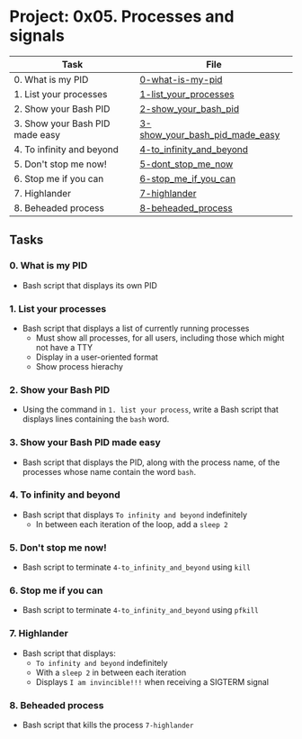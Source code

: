 # Project: 0x05. Processes and signals


| Task | File |
| ---- | ---- |
| 0. What is my PID | [0-what-is-my-pid](./0-what-is-my-pid) |
| 1. List your processes | [1-list_your_processes](./1-list_your_processes) |
| 2. Show your Bash PID | [2-show_your_bash_pid](./2-show_your_bash_pid) |
| 3. Show your Bash PID made easy | [3-show_your_bash_pid_made_easy](./3-show_your_bash_pid_made_easy) |
| 4. To infinity and beyond | [4-to_infinity_and_beyond](./4-to_infinity_and_beyond) |
| 5. Don't stop me now! | [5-dont_stop_me_now](./5-dont_stop_me_now) |
| 6. Stop me if you can | [6-stop_me_if_you_can](./6-stop_me_if_you_can) |
| 7. Highlander | [7-highlander](./7-highlander) |
| 8. Beheaded process | [8-beheaded_process](./8-beheaded_process) |

## Tasks
### 0. What is my PID
* Bash script that displays its own PID
### 1. List your processes
* Bash script that displays a list of currently running processes
	* Must show all processes, for all users, including those which might not have a TTY
	* Display in a user-oriented format
	* Show process hierachy
### 2. Show your Bash PID
* Using the command in `1. list your process`, write a Bash script that displays lines containing the `bash` word.
### 3. Show your Bash PID made easy
* Bash script that displays the PID, along with the process name, of the processes whose name contain the word `bash`.
### 4. To infinity and beyond
* Bash script that displays `To infinity and beyond` indefinitely
	* In between each iteration of the loop, add a `sleep 2`
### 5. Don't stop me now!
* Bash script to terminate `4-to_infinity_and_beyond` using `kill`
### 6. Stop me if you can
* Bash script to terminate `4-to_infinity_and_beyond` using `pfkill`
### 7. Highlander
* Bash script that displays:
	* `To infinity and beyond` indefinitely
	* With a `sleep 2` in between each iteration
	* Displays `I am invincible!!!` when receiving a SIGTERM signal
### 8. Beheaded process
* Bash script that kills the process `7-highlander`
